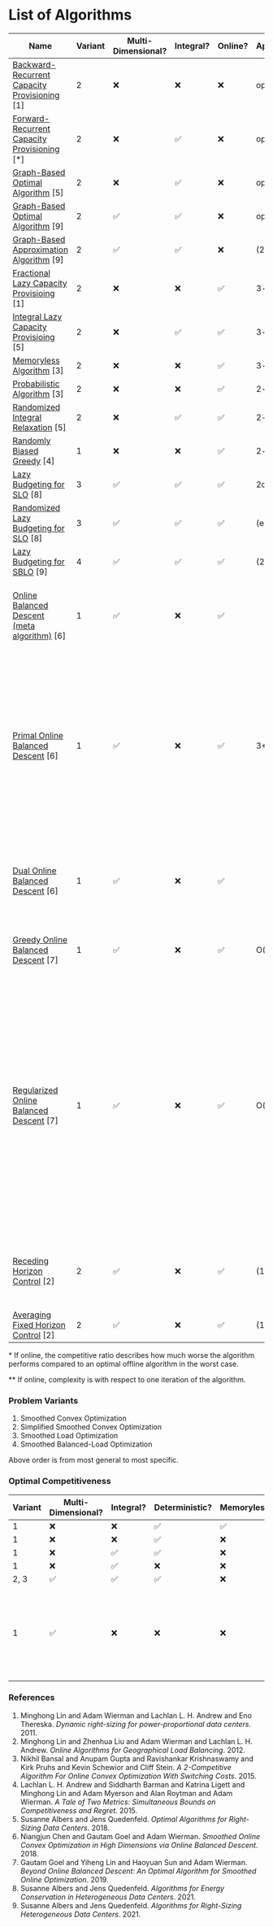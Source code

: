 # List of Algorithms

| Name                                                                                                           | Variant | Multi-Dimensional? | Integral? | Online? | Approximation/Competitiveness* | Complexity** | Notes |
| -------------------------------------------------------------------------------------------------------------- | ------- | ------------------ | --------- | ------- | ------------------------------ | ------------ | ----- |
| [Backward-Recurrent Capacity Provisioning](offline/uni_dimensional/capacity_provisioning.rs) [1]               | 2       | ❌                 | ❌        | ❌      | optimal                        |              |
| [Forward-Recurrent Capacity Provisioning](offline/uni_dimensional/capacity_provisioning.rs) [*]                | 2       | ❌                 | ✅        | ❌      | optimal                        |              |
| [Graph-Based Optimal Algorithm](offline/uni_dimensional/optimal_graph_search.rs) [5]                           | 2       | ❌                 | ✅        | ❌      | optimal                        | O(T log m)   |
| [Graph-Based Optimal Algorithm](offline/multi_dimensional/optimal_graph_search.rs) [9]                         | 2       | ✅                 | ✅        | ❌      | optimal                        |              |
| [Graph-Based Approximation Algorithm](offline/multi_dimensional/approx_graph_search.rs) [9]                    | 2       | ✅                 | ✅        | ❌      | (2𝛾 - 1)-approximation         |              | 𝛾 > 0 |
| [Fractional Lazy Capacity Provisioing](online/uni_dimensional/lazy_capacity_provisioing/fractional.rs) [1]     | 2       | ❌                 | ❌        | ✅      | 3-competitive                  |              |
| [Integral Lazy Capacity Provisioing](online/uni_dimensional/lazy_capacity_provisioing/integral.rs) [5]         | 2       | ❌                 | ✅        | ✅      | 3-competitive                  |              |
| [Memoryless Algorithm](online/uni_dimensional/memoryless.rs) [3]                                               | 2       | ❌                 | ❌        | ✅      | 3-competitive                  |              |
| [Probabilistic Algorithm](online/uni_dimensional/probabilistic.rs) [3]                                         | 2       | ❌                 | ❌        | ✅      | 2-competitive                  |              |
| [Randomized Integral Relaxation](online/uni_dimensional/randomized.rs) [5]                                     | 2       | ❌                 | ✅        | ✅      | 2-competitive                  |              |
| [Randomly Biased Greedy](online/uni_dimensional/randomly_biased_greedy.rs) [4]                                 | 1       | ❌                 | ❌        | ✅      | 2-competitive                  |              |
| [Lazy Budgeting for SLO](online/multi_dimensional/lazy_budgeting/smoothed_load_optimization.rs) [8]            | 3       | ✅                 | ✅        | ✅      | 2d-competitive                 |              |
| [Randomized Lazy Budgeting for SLO](online/multi_dimensional/lazy_budgeting/smoothed_load_optimization.rs) [8] | 3       | ✅                 | ✅        | ✅      | (e / (e - 1))d-competitive     |              |
| [Lazy Budgeting for SBLO](online/multi_dimensional/lazy_budgeting/smoothed_balanced_load_optimization.rs) [9]  | 4       | ✅                 | ✅        | ✅      | (2d + 1 + ε)-competitive       |              | ε > 0 |
| [Online Balanced Descent (meta algorithm)](online/multi_dimensional/online_balanced_descent/meta.rs) [6]       | 1       | ✅                 | ❌        | ✅      |                                |              | Ω(m^{-2/3})-competitive for m-strongly convex hitting costs and l2-squared switching costs |
| [Primal Online Balanced Descent](online/multi_dimensional/online_balanced_descent/primal.rs) [6]               | 1       | ✅                 | ❌        | ✅      | 3+O(1/𝛼)-competitive           |              | given competitiveness is for the l2-norm and locally 𝛼-polyhedral hitting costs, O(sqrt(d))-competitive for the l1-norm; mirror map must be m-strongly convex and M-Lipschitz smooth in the switching cost norm
| [Dual Online Balanced Descent](online/multi_dimensional/online_balanced_descent/dual.rs) [6]                   | 1       | ✅                 | ❌        | ✅      |                                |              | mirror map must be m-strongly convex and M-Lipschitz smooth in the switching cost norm |
| [Greedy Online Balanced Descent](online/multi_dimensional/online_balanced_descent/greedy.rs) [7]               | 1       | ✅                 | ❌        | ✅      | O(1/sqrt(m))-competitive       |              | for m-quasiconvex hitting costs and l2-squared switching costs |
| [Regularized Online Balanced Descent](online/multi_dimensional/online_balanced_descent/regularized.rs) [7]     | 1       | ✅                 | ❌        | ✅      | O(1/sqrt(m))-competitive       |              | for m-strongly convex and differentiable hitting costs and switching costs modeled as the Bregman divergence where the potential function is 𝛼-strongly convex, 𝛽-strongly smooth, differentiable, and its Fenchel Conjugate is differentiable; Ω(1/m)-competitive for m-quasiconvex hitting costs and l2-squared switching costs |
| [Receding Horizon Control](online/multi_dimensional/horizon_control.rs) [2]                                    | 2       | ✅                 | ❌        | ✅      | (1 + Ω(𝛽/e_0))-competitive     |              | where `e_0` is the idle cost; when uni-dimensional the competitive ratio is 1 + O(1/w) |
| [Averaging Fixed Horizon Control](online/multi_dimensional/horizon_control.rs) [2]                             | 2       | ✅                 | ❌        | ✅      | (1 + O(1/w))-competitive       |              |

\* If online, the competitive ratio describes how much worse the algorithm performs compared to an optimal offline algorithm in the worst case.

\*\* If online, complexity is with respect to one iteration of the algorithm.

### Problem Variants

1. Smoothed Convex Optimization
2. Simplified Smoothed Convex Optimization
3. Smoothed Load Optimization
4. Smoothed Balanced-Load Optimization

Above order is from most general to most specific.

### Optimal Competitiveness

| Variant | Multi-Dimensional? | Integral? | Deterministic? | Memoryless? | Optimal Competitiveness              | Notes |
| ------- | ------------------ | --------- | -------------- | ----------- | ------------------------------------ | ----- |
| 1       | ❌                 | ❌        | ✅             | ✅          | 3-competitive                        |
| 1       | ❌                 | ❌        | ✅             | ❌          | 2-competitive                        |
| 1       | ❌                 | ✅        | ✅             | ❌          | 3-competitive                        |
| 1       | ❌                 | ✅        | ❌             | ❌          | 2-competitive                        |
| 2, 3    | ✅                 | ✅        | ✅             | ❌          | 2d-competitive                       |
| 1       | ✅                 | ❌        | ❌             | ❌          | O(1/sqrt(m))-competitive as m to 0^+ | for m-strongly convex hitting costs and l2-squared switching costs |

### References

1. Minghong Lin and Adam Wierman and Lachlan L. H. Andrew and Eno Thereska. _Dynamic right-sizing for power-proportional data centers_. 2011.
2. Minghong Lin and Zhenhua Liu and Adam Wierman and Lachlan L. H. Andrew. _Online Algorithms for Geographical Load Balancing_. 2012.
3. Nikhil Bansal and Anupam Gupta and Ravishankar Krishnaswamy and Kirk Pruhs and Kevin Schewior and Cliff Stein. _A 2-Competitive Algorithm For Online Convex Optimization With Switching Costs_. 2015.
4. Lachlan L. H. Andrew and Siddharth Barman and Katrina Ligett and Minghong Lin and Adam Myerson and Alan Roytman and Adam Wierman. _A Tale of Two Metrics: Simultaneous Bounds on Competitiveness and Regret_. 2015.
5. Susanne Albers and Jens Quedenfeld. _Optimal Algorithms for Right-Sizing Data Centers_. 2018.
6. Niangjun Chen and Gautam Goel and Adam Wierman. _Smoothed Online Convex Optimization in High Dimensions via Online Balanced Descent_. 2018.
7. Gautam Goel and Yiheng Lin and Haoyuan Sun and Adam Wierman. _Beyond Online Balanced Descent: An Optimal Algorithm for Smoothed Online Optimization_. 2019.
8. Susanne Albers and Jens Quedenfeld. _Algorithms for Energy Conservation in Heterogeneous Data Centers_. 2021.
9. Susanne Albers and Jens Quedenfeld. _Algorithms for Right-Sizing Heterogeneous Data Centers_. 2021.
